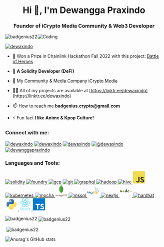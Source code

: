 <h1 align="center">Hi 👋, I'm Dewangga Praxindo</h1>
<h3 align="center">Founder of iCrypto Media Community & Web3 Developer</h3>
<img align="right" alt="Coding" width="400" src="https://discovertemplate.com/wp-content/uploads/2020/12/DT_G66_Bitcoin-Animated-GIF-Icon-Pack.gif">

<p align="left"> <img src="https://komarev.com/ghpvc/?username=badgenius22&label=Profile%20views&color=0e75b6&style=flat" alt="badgenius22" /> </p>

<p align="left"> <a href="https://twitter.com/dewaxindo" target="blank"><img src="https://img.shields.io/twitter/follow/dewaxindo?logo=twitter&style=for-the-badge" alt="dewaxindo" /></a> </p>

- 🔭 Won a Prize in Chainlink Hackathon Fall 2022 with this project: [Battle of Heroes](https://github.com/BadGenius22/BoH-FrontEnd)

- 🌱 **A Solidity Developer (DeFi)**

- 👯 My Community & Media Company [iCrypto Media](https://www.tiktok.com/@icryptomedia)

- 👨‍💻 All of my projects are available at [https://linktr.ee/dewaxindo](https://linktr.ee/dewaxindo)

- 📫 How to reach me **badgenius.crypto@gmail.com**

- ⚡ Fun fact **I like Anime & Kpop Culture!**

<h3 align="left">Connect with me:</h3>
<p align="left">
<a href="https://twitter.com/dewaxindo" target="blank"><img align="center" src="https://raw.githubusercontent.com/rahuldkjain/github-profile-readme-generator/master/src/images/icons/Social/twitter.svg" alt="dewaxindo" height="30" width="40" /></a>
<a href="https://linkedin.com/in/dewaxindo" target="blank"><img align="center" src="https://raw.githubusercontent.com/rahuldkjain/github-profile-readme-generator/master/src/images/icons/Social/linked-in-alt.svg" alt="dewaxindo" height="30" width="40" /></a>
<a href="https://instagram.com/dewaxindo" target="blank"><img align="center" src="https://raw.githubusercontent.com/rahuldkjain/github-profile-readme-generator/master/src/images/icons/Social/instagram.svg" alt="dewaxindo" height="30" width="40" /></a>
<a href="https://medium.com/@dewaxindo" target="blank"><img align="center" src="https://raw.githubusercontent.com/rahuldkjain/github-profile-readme-generator/master/src/images/icons/Social/medium.svg" alt="@dewaxindo" height="30" width="40" /></a>
<a href="https://www.youtube.com/c/dewanggapraxindo" target="blank"><img align="center" src="https://raw.githubusercontent.com/rahuldkjain/github-profile-readme-generator/master/src/images/icons/Social/youtube.svg" alt="dewanggapraxindo" height="30" width="40" /></a>
</p>

<h3 align="left">Languages and Tools:</h3>
<p align="left"> <a href="https://www.soliditylang.org/" target="_blank" rel="noreferrer"> <img src="https://uxwing.com/wp-content/themes/uxwing/download/brands-and-social-media/solidity-icon.png" alt="solidity" width="40" height="40"/><a href="https://book.getfoundry.sh/" target="_blank" rel="noreferrer"> <img src="https://getfoundry.sh/logo.png" alt="foundry" width="40" height="40"/>  </a> <a href="https://cloud.google.com" target="_blank" rel="noreferrer"> <img src="https://www.vectorlogo.zone/logos/google_cloud/google_cloud-icon.svg" alt="gcp" width="40" height="40"/> </a> <a href="https://git-scm.com/" target="_blank" rel="noreferrer"> <img src="https://www.vectorlogo.zone/logos/git-scm/git-scm-icon.svg" alt="git" width="40" height="40"/> </a> <a href="https://graphql.org" target="_blank" rel="noreferrer"> <img src="https://www.vectorlogo.zone/logos/graphql/graphql-icon.svg" alt="graphql" width="40" height="40"/> </a> <a href="https://hadoop.apache.org/" target="_blank" rel="noreferrer"> <img src="https://www.vectorlogo.zone/logos/apache_hadoop/apache_hadoop-icon.svg" alt="hadoop" width="40" height="40"/> </a> <a href="https://hive.apache.org/" target="_blank" rel="noreferrer"> <img src="https://www.vectorlogo.zone/logos/apache_hive/apache_hive-icon.svg" alt="hive" width="40" height="40"/> </a> <a href="https://developer.mozilla.org/en-US/docs/Web/JavaScript" target="_blank" rel="noreferrer"> <img src="https://raw.githubusercontent.com/devicons/devicon/master/icons/javascript/javascript-original.svg" alt="javascript" width="40" height="40"/> </a> <a href="https://kubernetes.io" target="_blank" rel="noreferrer"> <img src="https://www.vectorlogo.zone/logos/kubernetes/kubernetes-icon.svg" alt="kubernetes" width="40" height="40"/> </a> <a href="https://mochajs.org" target="_blank" rel="noreferrer"> <img src="https://www.vectorlogo.zone/logos/mochajs/mochajs-icon.svg" alt="mocha" width="40" height="40"/> </a> <a href="https://www.mongodb.com/" target="_blank" rel="noreferrer"> <img src="https://raw.githubusercontent.com/devicons/devicon/master/icons/mongodb/mongodb-original-wordmark.svg" alt="mongodb" width="40" height="40"/> </a> <a href="https://www.microsoft.com/en-us/sql-server" target="_blank" rel="noreferrer"> <img src="https://www.svgrepo.com/show/303229/microsoft-sql-server-logo.svg" alt="mssql" width="40" height="40"/> </a> <a href="https://www.mysql.com/" target="_blank" rel="noreferrer"> <img src="https://raw.githubusercontent.com/devicons/devicon/master/icons/mysql/mysql-original-wordmark.svg" alt="mysql" width="40" height="40"/> </a> <a href="https://nextjs.org/" target="_blank" rel="noreferrer"> <img src="https://cdn.worldvectorlogo.com/logos/nextjs-2.svg" alt="nextjs" width="40" height="40"/> </a> <a href="https://nodejs.org" target="_blank" rel="noreferrer"> <img src="https://raw.githubusercontent.com/devicons/devicon/master/icons/nodejs/nodejs-original-wordmark.svg" alt="nodejs" width="40" height="40"/> </a> <a href="https://hardhat.org/" target="_blank" rel="noreferrer"> <img src="https://seeklogo.com/images/H/hardhat-logo-888739EBB4-seeklogo.com.png" alt="hardhat" width="40" height="30"/> </a>  <a href="https://www.python.org" target="_blank" rel="noreferrer"> <img src="https://raw.githubusercontent.com/devicons/devicon/master/icons/python/python-original.svg" alt="python" width="40" height="40"/> </a> <a href="https://reactjs.org/" target="_blank" rel="noreferrer"> <img src="https://raw.githubusercontent.com/devicons/devicon/master/icons/react/react-original-wordmark.svg" alt="react" width="40" height="40"/> </a> <a href="https://www.typescriptlang.org/" target="_blank" rel="noreferrer"> <img src="https://raw.githubusercontent.com/devicons/devicon/master/icons/typescript/typescript-original.svg" alt="typescript" width="40" height="40"/> </a> </p>

<p><img align="left" src="https://github-readme-stats.vercel.app/api/top-langs?username=badgenius22&show_icons=true&locale=en&layout=compact" alt="badgenius22" /></p>

<p>&nbsp;<img align="center" src="https://github-readme-stats.vercel.app/api?username=badgenius22&show=reviews,discussions_started,discussions_answered,prs_merged,prs_merged_percentage" alt="badgenius22" /></p>

<p>&nbsp;<img align="center" src="https://github-readme-stats.vercel.app/api?username=badgenius22&show_icons=true&locale=en" alt="badgenius22" /></p>

![Anurag's GitHub stats](https://github-readme-stats.vercel.app/api?username=anuraghazra&show=reviews,discussions_started,discussions_answered,prs_merged,prs_merged_percentage)


